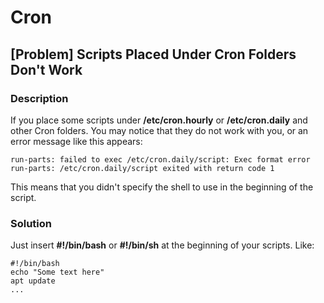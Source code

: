 # Cron

## [Problem] Scripts Placed Under Cron Folders Don't Work

### Description

If you place some scripts under **/etc/cron.hourly** or **/etc/cron.daily** and other Cron folders. You may notice that they do not work with you, or an error message like this appears:

    run-parts: failed to exec /etc/cron.daily/script: Exec format error
    run-parts: /etc/cron.daily/script exited with return code 1
    
This means that you didn't specify the shell to use in the beginning of the script.

### Solution

Just insert **#!/bin/bash** or **#!/bin/sh** at the beginning of your scripts. Like:

    #!/bin/bash
    echo "Some text here"
    apt update
    ...
